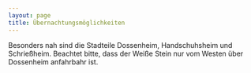```yaml
---
layout: page
title: Übernachtungsmöglichkeiten
---
```


Besonders nah sind die Stadteile Dossenheim, Handschuhsheim und Schrießheim. Beachtet bitte, dass der Weiße Stein nur vom Westen über Dossenheim anfahrbahr ist. 

